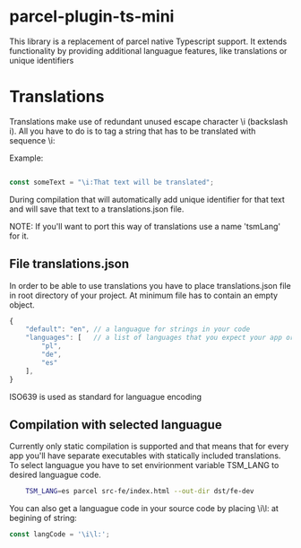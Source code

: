 # parcel-plugin-ts-mini

This library is a replacement of parcel native Typescript support. It extends functionality by providing additional languague features, like translations or unique identifiers

# Translations

Translations make use of redundant unused escape character \i (backslash i). All you have to do is to tag a string that has to be translated with sequence \i:

Example:
```javascript

const someText = "\i:That text will be translated";

```

During compilation that will automatically add unique identifier for that text and will save that text to a translations.json file.

NOTE: If you'll want to port this way of translations use a name 'tsmLang' for it.


## File translations.json

In order to be able to use translations you have to place translations.json file in root directory of your project. At minimum file has to contain an empty object.

```javascript
{
    "default": "en", // a languague for strings in your code
    "languages": [   // a list of languages that you expect your app or lib to be translated to
        "pl",
        "de",
        "es"
    ],
}
```

ISO639 is used as standard for languague encoding

## Compilation with selected languague

Currently only static compilation is supported and that means that for every app you'll have separate executables with statically included translations. To select languague you have to set envirionment variable TSM_LANG to desired languague code.

```sh
    TSM_LANG=es parcel src-fe/index.html --out-dir dst/fe-dev
```

You can also get a languague code in your source code by placing \i\l: at begining of string:

```javascript
const langCode = '\i\l:';

```